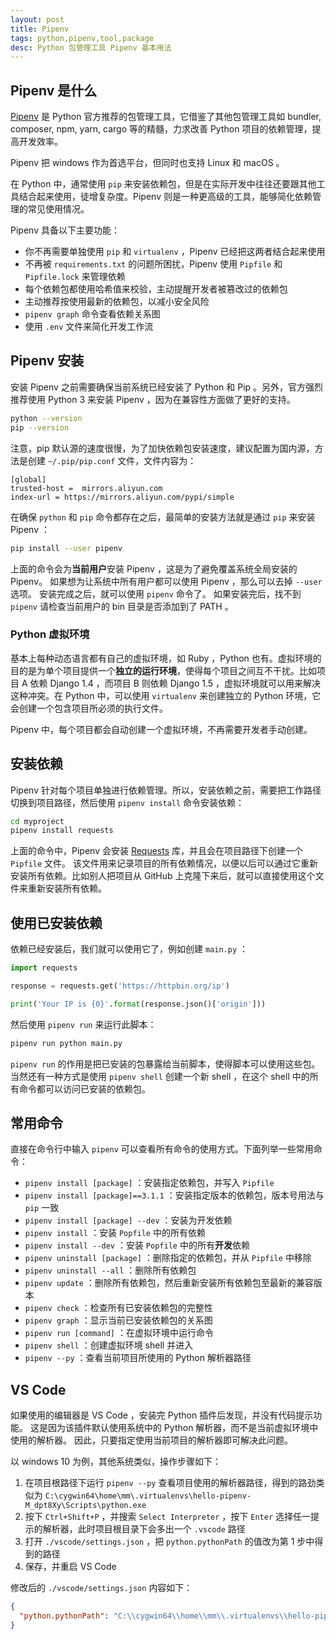 ```yaml
---
layout: post
title: Pipenv
tags: python,pipenv,tool,package
desc: Python 包管理工具 Pipenv 基本用法
--- 
```


## Pipenv 是什么

[Pipenv](https://docs.pipenv.org/) 是 Python 官方推荐的包管理工具，它借鉴了其他包管理工具如 bundler, composer, npm, yarn, cargo 等的精髓，力求改善 Python 项目的依赖管理，提高开发效率。

Pipenv 把 windows 作为首选平台，但同时也支持 Linux 和 macOS 。

在 Python 中，通常使用 `pip` 来安装依赖包，但是在实际开发中往往还要跟其他工具结合起来使用，徒增复杂度。Pipenv 则是一种更高级的工具，能够简化依赖管理的常见使用情况。

Pipenv 具备以下主要功能：

* 你不再需要单独使用 `pip` 和 `virtualenv` ，Pipenv 已经把这两者结合起来使用
* 不再被 `requirements.txt` 的问题所困扰，Pipenv 使用 `Pipfile` 和 `Pipfile.lock` 来管理依赖
* 每个依赖包都使用哈希值来校验，主动提醒开发者被篡改过的依赖包
* 主动推荐按使用最新的依赖包，以减小安全风险
* `pipenv graph` 命令查看依赖关系图
* 使用 `.env` 文件来简化开发工作流

## Pipenv 安装

安装 Pipenv 之前需要确保当前系统已经安装了 Python 和 Pip 。另外，官方强烈推荐使用 Python 3 来安装 Pipenv ，因为在兼容性方面做了更好的支持。

```bash
python --version
pip --version
```

注意，pip 默认源的速度很慢，为了加快依赖包安装速度，建议配置为国内源，方法是创建 `~/.pip/pip.conf` 文件，文件内容为：

 ```
 [global]
 trusted-host =  mirrors.aliyun.com
 index-url = https://mirrors.aliyun.com/pypi/simple
 ```

在确保 `python` 和 `pip` 命令都存在之后，最简单的安装方法就是通过 `pip` 来安装 Pipenv ：

```bash
pip install --user pipenv
```

上面的命令会为**当前用户**安装 Pipenv ，这是为了避免覆盖系统全局安装的 Pipenv。
如果想为让系统中所有用户都可以使用 Pipenv ，那么可以去掉 `--user` 选项。
安装完成之后，就可以使用 `pipenv` 命令了。
如果安装完后，找不到 `pipenv` 请检查当前用户的 bin 目录是否添加到了 PATH 。

### Python 虚拟环境

基本上每种动态语言都有自己的虚拟环境，如 Ruby ，Python 也有。虚拟环境的目的是为单个项目提供一个**独立的运行环境**，使得每个项目之间互不干扰。比如项目 A 依赖 Django 1.4 ，而项目 B 则依赖 Django 1.5 ，虚拟环境就可以用来解决这种冲突。在 Python 中，可以使用 `virtualenv` 来创建独立的 Python 环境，它会创建一个包含项目所必须的执行文件。

Pipenv 中，每个项目都会自动创建一个虚拟环境，不再需要开发者手动创建。

## 安装依赖

Pipenv 针对每个项目单独进行依赖管理。所以，安装依赖之前，需要把工作路径切换到项目路径，然后使用 `pipenv install` 命令安装依赖：

```bash
cd myproject
pipenv install requests
```

上面的命令中，Pipenv 会安装 [Requests](https://python-requests.org/) 库，并且会在项目路径下创建一个 `Pipfile` 文件。
该文件用来记录项目的所有依赖情况，以便以后可以通过它重新安装所有依赖。比如别人把项目从 GitHub 上克隆下来后，就可以直接使用这个文件来重新安装所有依赖。

## 使用已安装依赖

依赖已经安装后，我们就可以使用它了，例如创建 `main.py` ：

```python
import requests

response = requests.get('https://httpbin.org/ip')

print('Your IP is {0}'.format(response.json()['origin']))
```

然后使用 `pipenv run` 来运行此脚本：

```bash
pipenv run python main.py
```

`pipenv run` 的作用是把已安装的包暴露给当前脚本，使得脚本可以使用这些包。
当然还有一种方式是使用 `pipenv shell` 创建一个新 shell ，在这个 shell 中的所有命令都可以访问已安装的依赖包。

## 常用命令

直接在命令行中输入 `pipenv` 可以查看所有命令的使用方式。下面列举一些常用命令：

* `pipenv install [package]` ：安装指定依赖包，并写入 `Pipfile`
* `pipenv install [package]==3.1.1` ：安装指定版本的依赖包，版本号用法与 `pip` 一致
* `pipenv install [package] --dev` ：安装为开发依赖
* `pipenv install` ：安装 `Popfile` 中的所有依赖
* `pipenv install --dev` ：安装 `Popfile` 中的所有**开发**依赖
* `pipenv uninstall [package]` ：删除指定的依赖包，并从 `Pipfile` 中移除
* `pipenv uninstall --all` ：删除所有依赖包
* `pipenv update` ：删除所有依赖包，然后重新安装所有依赖包至最新的兼容版本
* `pipenv check` ：检查所有已安装依赖包的完整性
* `pipenv graph` ：显示当前已安装依赖包的关系图
* `pipenv run [command]` ：在虚拟环境中运行命令
* `pipenv shell` ：创建虚拟环境 shell 并进入
* `pipenv --py` ：查看当前项目所使用的 Python 解析器路径

## VS Code

如果使用的编辑器是 VS Code ，安装完 Python 插件后发现，并没有代码提示功能。
这是因为该插件默认使用系统中的 Python 解析器，而不是当前虚拟环境中使用的解析器。
因此，只要指定使用当前项目的解析器即可解决此问题。

以 windows 10 为例，其他系统类似，操作步骤如下：

1. 在项目根路径下运行 `pipenv --py` 查看项目使用的解析器路径，得到的路劲类似为 `C:\cygwin64\home\mm\.virtualenvs\hello-pipenv-M_dpt8Xy\Scripts\python.exe`
2. 按下 `Ctrl+Shift+P` ，并搜索 `Select Interpreter` ，按下 `Enter` 选择任一提示的解析器，此时项目根目录下会多出一个 `.vscode` 路径
3. 打开 `./vscode/settings.json` ，把 `python.pythonPath` 的值改为第 1 步中得到的路径
4. 保存，并重启 VS Code

修改后的 `./vscode/settings.json` 内容如下：

```json
{
  "python.pythonPath": "C:\\cygwin64\\home\\mm\\.virtualenvs\\hello-pipenv-M_dpt8Xy\\Scripts\\python.exe"
}
```